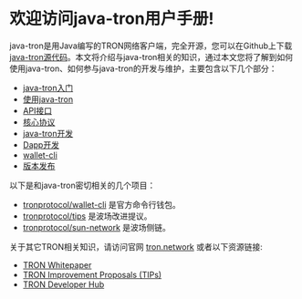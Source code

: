 # 欢迎访问java-tron用户手册!

java-tron是用Java编写的TRON网络客户端，完全开源，您可以在Github上下载 [java-tron源代码](https://github.com/tronprotocol/java-tron)。本文将介绍与java-tron相关的知识，通过本文您将了解到如何使用java-tron、如何参与java-tron的开发与维护，主要包含以下几个部分：

* [java-tron入门](getting_started/getting_started_with_javatron/)
* [使用java-tron](using_javatron/installing_javatron/)
* [API接口](api/http/)
* [核心协议](introduction/dpos/)
* [java-tron开发](developers/java-tron/)
* [Dapp开发](contracts/compiler/)
* [wallet-cli](clients/wallet-cli/)
* [版本发布](releases/upgrade-instruction/)

以下是和java-tron密切相关的几个项目：

* [tronprotocol/wallet-cli](https://github.com/tronprotocol/wallet-cli) 是官方命令行钱包。
* [tronprotocol/tips](https://github.com/tronprotocol/tips) 是波场改进提议。
* [tronprotocol/sun-network](https://github.com/tronprotocol/sun-network) 是波场侧链。


关于其它TRON相关知识，请访问官网 [tron.network](https://tron.network/index?lng=zh) 或者以下资源链接:

* [TRON Whitepaper](https://tron.network/static/doc/white_paper_v_2_0.pdf)
* [TRON Improvement Proposals (TIPs)](https://github.com/tronprotocol/tips)
* [TRON Developer Hub](https://developers.tron.network/)



